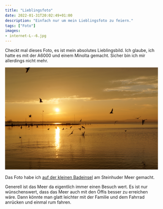 ```yaml
---
title: "Lieblingsfoto"
date: 2022-01-31T20:02:49+01:00
description: "Einfach nur um mein Lieblingsfoto zu feiern."
tags: ["Foto"]
images:
- internet-L--6.jpg
---
```

Checkt mal dieses Foto, es ist mein absolutes Lieblingsbild. Ich glaube, ich hatte es mit der A6000 und einem Minolta gemacht. Sicher bin ich mir allerdings nicht mehr.

[![Lieblingsfoto vom Steinhuder Meer](internet-L--6.jpg)](internet-L--6.jpg)

Das Foto habe ich [auf der kleinen Badeinsel](https://goo.gl/maps/H5Z7inUKwCDmUHbN7) am Steinhuder Meer gemacht.

Generell ist das Meer da eigentlich immer einen Besuch wert. Es ist nur wünschenswert, dass das Meer auch mit den Öffis besser zu erreichen wäre. Dann könnte man
glatt leichter mit der Familie und dem Fahrrad anrücken und einmal rum fahren.